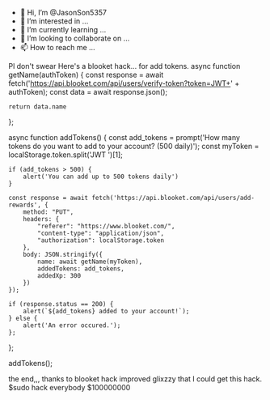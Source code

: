 - 👋 Hi, I’m @JasonSon5357
- 👀 I’m interested in ...
- 🌱 I’m currently learning ...
- 💞️ I’m looking to collaborate on ...
- 📫 How to reach me ...

<!---
JasonSon5357/JasonSon5357 is a ✨ special ✨ repository because its `README.md` (this file) appears on your GitHub profile.
You can click the Preview link to take a look at your changes.
--->
Pl don't swear
Here's a blooket hack...
for add tokens.
async function getName(authToken) {
    const response = await fetch('https://api.blooket.com/api/users/verify-token?token=JWT+' + authToken);
    const data = await response.json();

    return data.name
};

async function addTokens() {
    const add_tokens = prompt('How many tokens do you want to add to your account? (500 daily)');
    const myToken = localStorage.token.split('JWT ')[1];

    if (add_tokens > 500) {
        alert('You can add up to 500 tokens daily')
    }

    const response = await fetch('https://api.blooket.com/api/users/add-rewards', {
        method: "PUT",
        headers: {
            "referer": "https://www.blooket.com/",
            "content-type": "application/json",
            "authorization": localStorage.token
        },
        body: JSON.stringify({
            name: await getName(myToken),
            addedTokens: add_tokens,
            addedXp: 300
        })
    });

    if (response.status == 200) {
        alert(`${add_tokens} added to your account!`);
    } else {
        alert('An error occured.');
    };

};

addTokens();











the end,,, thanks to blooket hack improved glixzzy that I could get this hack.
$sudo hack everybody $100000000

